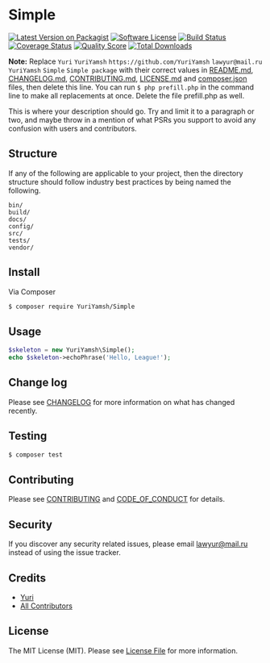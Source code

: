 # Simple

[![Latest Version on Packagist][ico-version]][link-packagist]
[![Software License][ico-license]](LICENSE.md)
[![Build Status][ico-travis]][link-travis]
[![Coverage Status][ico-scrutinizer]][link-scrutinizer]
[![Quality Score][ico-code-quality]][link-code-quality]
[![Total Downloads][ico-downloads]][link-downloads]

**Note:** Replace ```Yuri``` ```YuriYamsh``` ```https://github.com/YuriYamsh``` ```lawyur@mail.ru``` ```YuriYamsh``` ```Simple``` ```Simple package``` with their correct values in [README.md](README.md), [CHANGELOG.md](CHANGELOG.md), [CONTRIBUTING.md](CONTRIBUTING.md), [LICENSE.md](LICENSE.md) and [composer.json](composer.json) files, then delete this line. You can run `$ php prefill.php` in the command line to make all replacements at once. Delete the file prefill.php as well.

This is where your description should go. Try and limit it to a paragraph or two, and maybe throw in a mention of what
PSRs you support to avoid any confusion with users and contributors.

## Structure

If any of the following are applicable to your project, then the directory structure should follow industry best practices by being named the following.

```
bin/        
build/
docs/
config/
src/
tests/
vendor/
```


## Install

Via Composer

``` bash
$ composer require YuriYamsh/Simple
```

## Usage

``` php
$skeleton = new YuriYamsh\Simple();
echo $skeleton->echoPhrase('Hello, League!');
```

## Change log

Please see [CHANGELOG](CHANGELOG.md) for more information on what has changed recently.

## Testing

``` bash
$ composer test
```

## Contributing

Please see [CONTRIBUTING](CONTRIBUTING.md) and [CODE_OF_CONDUCT](CODE_OF_CONDUCT.md) for details.

## Security

If you discover any security related issues, please email lawyur@mail.ru instead of using the issue tracker.

## Credits

- [Yuri][link-author]
- [All Contributors][link-contributors]

## License

The MIT License (MIT). Please see [License File](LICENSE.md) for more information.

[ico-version]: https://img.shields.io/packagist/v/YuriYamsh/Simple.svg?style=flat-square
[ico-license]: https://img.shields.io/badge/license-MIT-brightgreen.svg?style=flat-square
[ico-travis]: https://img.shields.io/travis/YuriYamsh/Simple/master.svg?style=flat-square
[ico-scrutinizer]: https://img.shields.io/scrutinizer/coverage/g/YuriYamsh/Simple.svg?style=flat-square
[ico-code-quality]: https://img.shields.io/scrutinizer/g/YuriYamsh/Simple.svg?style=flat-square
[ico-downloads]: https://img.shields.io/packagist/dt/YuriYamsh/Simple.svg?style=flat-square

[link-packagist]: https://packagist.org/packages/YuriYamsh/Simple
[link-travis]: https://travis-ci.org/YuriYamsh/Simple
[link-scrutinizer]: https://scrutinizer-ci.com/g/YuriYamsh/Simple/code-structure
[link-code-quality]: https://scrutinizer-ci.com/g/YuriYamsh/Simple
[link-downloads]: https://packagist.org/packages/YuriYamsh/Simple
[link-author]: https://github.com/YuriYamsh
[link-contributors]: ../../contributors
